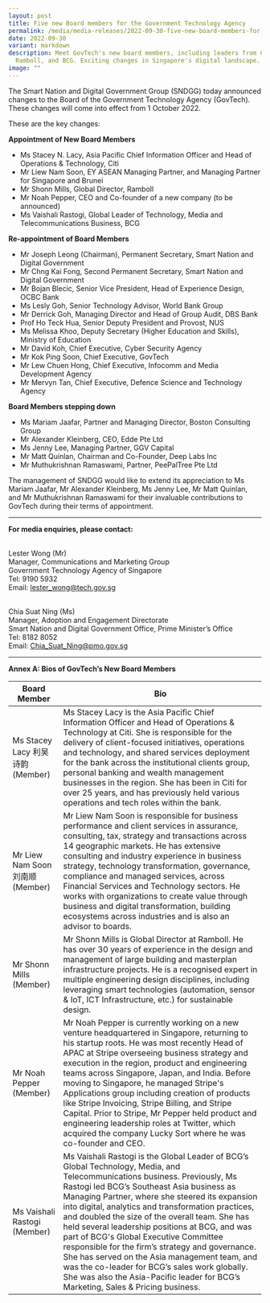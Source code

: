 ```yaml
---
layout: post
title: Five new Board members for the Government Technology Agency
permalink: /media/media-releases/2022-09-30-five-new-board-members-for-the-government-technology-agency/
date: 2022-09-30
variant: markdown
description: Meet GovTech's new board members, including leaders from Citi, EY,
  Ramboll, and BCG. Exciting changes in Singapore's digital landscape.
image: ""
---
```

The Smart Nation and Digital Government Group (SNDGG) today announced changes to the Board of the Government Technology Agency (GovTech). These changes will come into effect from 1 October 2022.

These are the key changes:

**Appointment of New Board Members**

* Ms Stacey N. Lacy, Asia Pacific Chief Information Officer and Head of Operations &amp; Technology, Citi
* Mr Liew Nam Soon, EY ASEAN Managing Partner, and Managing Partner for Singapore and Brunei 
* Mr Shonn Mills, Global Director, Ramboll
* Mr Noah Pepper, CEO and Co-founder of a new company (to be announced) 
* Ms Vaishali Rastogi, Global Leader of Technology, Media and Telecommunications Business, BCG

**Re-appointment of Board Members**

* Mr Joseph Leong (Chairman), Permanent Secretary, Smart Nation and Digital Government
* Mr Chng Kai Fong, Second Permanent Secretary, Smart Nation and Digital Government
* Mr Bojan Blecic, Senior Vice President, Head of Experience Design, OCBC Bank
* Ms Lesly Goh, Senior Technology Advisor, World Bank Group
* Mr Derrick Goh, Managing Director and Head of Group Audit, DBS Bank
* Prof Ho Teck Hua, Senior Deputy President and Provost, NUS
* Ms Melissa Khoo, Deputy Secretary (Higher Education and Skills), Ministry of Education
* Mr David Koh, Chief Executive, Cyber Security Agency
* Mr Kok Ping Soon, Chief Executive, GovTech
* Mr Lew Chuen Hong, Chief Executive, Infocomm and Media Development Agency
* Mr Mervyn Tan, Chief Executive, Defence Science and Technology Agency

**Board Members stepping down**

* Ms Mariam Jaafar, Partner and Managing Director, Boston Consulting Group 
* Mr Alexander Kleinberg, CEO, Edde Pte Ltd
* Ms Jenny Lee, Managing Partner, GGV Capital
* Mr Matt Quinlan, Chairman and Co-Founder, Deep Labs Inc
* Mr Muthukrishnan Ramaswami, Partner, PeePalTree Pte Ltd

The management of SNDGG would like to extend its appreciation to Ms Mariam Jaafar, Mr Alexander Kleinberg, Ms Jenny Lee, Mr Matt Quinlan, and Mr Muthukrishnan Ramaswami for their invaluable contributions to GovTech during their terms of appointment.

---

**For media enquiries, please contact:**

<br>Lester Wong (Mr) 
<br>Manager, Communications and Marketing Group
<br>Government Technology Agency of Singapore
<br>Tel: 9190 5932 
<br>Email: [lester\_wong@tech.gov.sg](mailto:lester_wong@tech.gov.sg)

<br>Chia Suat Ning (Ms) 
<br>Manager, Adoption and Engagement Directorate 
<br>Smart Nation and Digital Government Office, Prime Minister’s Office
<br>Tel: 8182 8052 
<br>Email: [Chia\_Suat\_Ning@pmo.gov.sg](mailto:Chia_Suat_Ning@pmo.gov.sg)

--- 

**Annex A: Bios of GovTech’s New Board Members**

| Board Member      | Bio |
| ----------- | ----------- |
| Ms Stacey Lacy 利吴诗韵 (Member)      | Ms Stacey Lacy is the Asia Pacific Chief Information Officer and Head of Operations &amp; Technology at Citi. She is responsible for the delivery of client-focused initiatives, operations and technology, and shared services deployment for the bank across the institutional clients group, personal banking and wealth management businesses in the region. She has been in Citi for over 25 years, and has previously held various operations and tech roles within the bank.       |
| Mr Liew Nam Soon 刘南顺 (Member)    | Mr Liew Nam Soon is responsible for business performance and client services in assurance, consulting, tax, strategy and transactions across 14 geographic markets. He has extensive consulting and industry experience in business strategy, technology transformation, governance, compliance and managed services, across Financial Services and Technology sectors. He works with organizations to create value through business and digital transformation, building ecosystems across industries and is also an advisor to boards.        |
| Mr Shonn Mills (Member)   | Mr Shonn Mills is Global Director at Ramboll. He has over 30 years of experience in the design and management of large building and masterplan infrastructure projects. He is a recognised expert in multiple engineering design disciplines, including leveraging smart technologies (automation, sensor &amp; IoT, ICT Infrastructure, etc.) for sustainable design.         |
| Mr Noah Pepper (Member)   | Mr Noah Pepper is currently working on a new venture headquartered in Singapore, returning to his startup roots. He was most recently Head of APAC at Stripe overseeing business strategy and execution in the region, product and engineering teams across Singapore, Japan, and India. Before moving to Singapore, he managed Stripe's Applications group including creation of products like Stripe Invoicing, Stripe Billing, and Stripe Capital. Prior to Stripe, Mr Pepper held product and engineering leadership roles at Twitter, which acquired the company Lucky Sort where he was co-founder and CEO.         |
| Ms Vaishali Rastogi (Member)   | Ms Vaishali Rastogi is the Global Leader of BCG’s Global Technology, Media, and Telecommunications business. Previously, Ms Rastogi led BCG’s Southeast Asia business as Managing Partner, where she steered its expansion into digital, analytics and transformation practices, and doubled the size of the overall team. She has held several leadership positions at BCG, and was part of BCG's Global Executive Committee responsible for the firm’s strategy and governance. She has served on the Asia management team, and was the co-leader for BCG’s sales work globally. She was also the Asia-Pacific leader for BCG’s Marketing, Sales &amp; Pricing business.        |